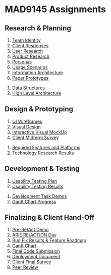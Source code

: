 # MAD9145 Assignments

## Research & Planning

<Badge text="UX and UI Deliverables" />

1. [Team Identity](./identity.md)
2. [Client Responses](./responses.md)
3. [User Research](./user-research.md)
4. [Product Research](./product-research.md)
5. [Personas](./personas.md)
6. [Usage Scenarios](./scenarios.md)
7. [Information Architecture](./ia.md)
8. [Paper Prototypes](./prototypes.md)

<Badge text="Development Deliverables" />

1. [Data Structures](./data-structures.md)
2. [High Level Architecture](./architecture.md)


## Design & Prototyping

<Badge text="UX and UI Deliverables" />

1. [UI Wireframes](./wireframes.md)
2. [Visual Design](./visual-design.md)
3. [Interactive Visual MockUp](./mockup.md)
4. [Client Midterm Survey](./)

<Badge text="Development Deliverables" />

1. [Required Features and Platforms](./features.md)
2. [Technology Research Results](./tech-research.md)

## Development & Testing

<Badge text="UX and UI Deliverables" />

1. [Usability Testing Plan](./)
2. [Usability Testing Results](./)

<Badge text="Development Deliverables" />

1. [Development Task Demos](./)
2. [Gantt Chart Progress](./)


## Finalizing & Client Hand-Off

1. [Pre-Re/Act Demo](./)
2. [ARIE RE/ACTION Day](./)
3. [Bug Fix Results & Feature Roadmap](./)
4. [Gantt Chart](./)
5. [Final Code Submission](./)
6. [Deployment Document](./)
7. [Client Final Survey](./)
8. [Peer Review](./)

